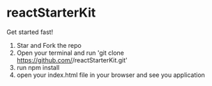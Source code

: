 # reactStarterKit
Get started fast!

1. Star and Fork the repo
2. Open your terminal and run 'git clone https://github.com/<your-branch>/reactStarterKit.git'
3. run npm install
4. open your index.html file in your browser and see you application
